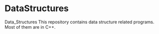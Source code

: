 # DataStructures
Data_Structures
This repository contains data structure related programs. Most of them are in C++. 
